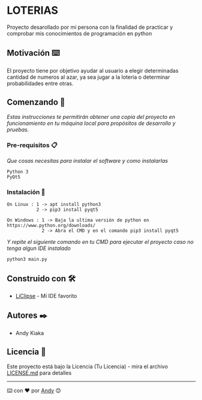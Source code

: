 # LOTERIAS

Proyecto desarollado por mí persona con la finalidad de practicar y comprobar mis conocimientos de programación en python

## Motivación ⌨️

El proyecto tiene por objetivo ayudar al usuario a elegir determinadas cantidad de numeros al azar, ya sea jugar a la loteria o determinar probabilidades entre otras.  

## Comenzando 🚀

_Estas instrucciones te permitirán obtener una copia del proyecto en funcionamiento en tu máquina local para propósitos de desarrollo y pruebas._

### Pre-requisitos 📋

_Que cosas necesitas para instalar el software y como instalarlas_

```
Python 3 
PyQt5
```

### Instalación 🔧

```
On Linux : 1 -> apt install python3
           2 -> pip3 install pyqt5
           
On Windows : 1 -> Baja la ultima versión de python en https://www.python.org/downloads/
             2 -> Abra el CMD y en el comando pip3 install pyqt5
```

_Y repite el siguiente comando en tu CMD para ejecutar el proyecto caso no tenga algun IDE instalado_

```
python3 main.py
```

## Construido con 🛠️

* [LiClipse](https://www.liclipse.com/) - Mí IDE favorito

## Autores ✒️

* Andy Kiaka

## Licencia 📄

Este proyecto está bajo la Licencia (Tu Licencia) - mira el archivo [LICENSE.md](LICENSE.md) para detalles

---
⌨️ con ❤️ por [Andy](https://github.com/detona115) 😊
